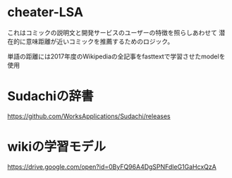 # cheater-LSA
これはコミックの説明文と開発サービスのユーザーの特徴を照らしあわせて
潜在的に意味距離が近いコミックを推薦するためのロジック。

単語の距離には2017年度のWikipediaの全記事をfasttextで学習させたmodelを使用

# Sudachiの辞書
https://github.com/WorksApplications/Sudachi/releases

# wikiの学習モデル
https://drive.google.com/open?id=0ByFQ96A4DgSPNFdleG1GaHcxQzA


